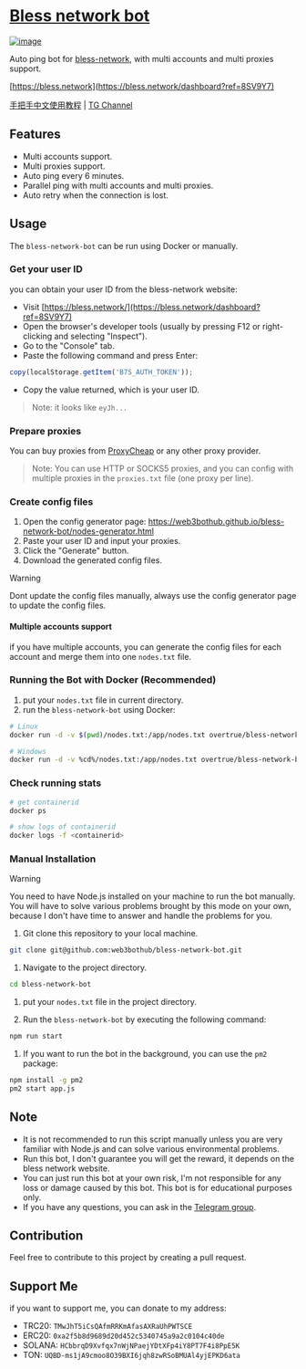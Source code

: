 # [Bless network bot](https://bless.network/dashboard?ref=8SV9Y7)

<a href="https://bless.network/dashboard?ref=8SV9Y7" target="_blank">
  <img alt="image" src="https://lh3.googleusercontent.com/b7g2cjoW_d3z1xsZ9ENlRmbmeiQbBfHXg3vMKAZMtm0GzUkzsyDE1Y_SliyFhFR-iNRPiKsQLYi0ynWxrKMA14vi=s1280-w1280-h800">
</a>

Auto ping bot for [bless-network](https://bless.network/dashboard?ref=8SV9Y7), with multi accounts and multi proxies support.

[https://bless.network](https://bless.network/dashboard?ref=8SV9Y7)

[手把手中文使用教程](https://mirror.xyz/dashboard/edit/CGbC6KzZzJk2ANpLKvxTw-QXVPduobHl9YBP3f0-wr8) | [TG Channel](https://t.me/+ntyApQYvrBowZTc1)

## Features

- Multi accounts support.
- Multi proxies support.
- Auto ping every 6 minutes.
- Parallel ping with multi accounts and multi proxies.
- Auto retry when the connection is lost.

## Usage

The `bless-network-bot` can be run using Docker or manually.

### Get your user ID

you can obtain your user ID from the bless-network website:

- Visit [https://bless.network/](https://bless.network/dashboard?ref=8SV9Y7)
- Open the browser's developer tools (usually by pressing F12 or right-clicking and selecting "Inspect").
- Go to the "Console" tab.
- Paste the following command and press Enter:

```javascript
copy(localStorage.getItem('B7S_AUTH_TOKEN'));
```

- Copy the value returned, which is your user ID.

> Note: it looks like `eyJh...`

### Prepare proxies

You can buy proxies from [ProxyCheap](https://app.proxy-cheap.com/r/ksvW8Z) or any other proxy provider.

> Note: You can use HTTP or SOCKS5 proxies, and you can config with multiple proxies in the `proxies.txt` file (one proxy per line).

### Create config files

1. Open the config generator page: <https://web3bothub.github.io/bless-network-bot/nodes-generator.html>
1. Paste your user ID and input your proxies.
1. Click the "Generate" button.
1. Download the generated config files.

> [!WARNING]
> Dont update the config files manually, always use the config generator page to update the config files.

#### Multiple accounts support

if you have multiple accounts, you can generate the config files for each account and merge them into one `nodes.txt` file.

### Running the Bot with Docker (Recommended)

1. put your `nodes.txt` file in current directory.
1. run the `bless-network-bot` using Docker:

```bash
# Linux
docker run -d -v $(pwd)/nodes.txt:/app/nodes.txt overtrue/bless-network-bot

# Windows
docker run -d -v %cd%/nodes.txt:/app/nodes.txt overtrue/bless-network-bot
```

### Check running stats

```bash
# get containerid
docker ps

# show logs of containerid
docker logs -f <containerid>
```

### Manual Installation

> [!WARNING]
> You need to have Node.js installed on your machine to run the bot manually.
> You will have to solve various problems brought by this mode on your own,
> because I don't have time to answer and handle the problems for you.

1. Git clone this repository to your local machine.

```bash
git clone git@github.com:web3bothub/bless-network-bot.git
```

1. Navigate to the project directory.

```bash
cd bless-network-bot
```

1. put your `nodes.txt` file in the project directory.

1. Run the `bless-network-bot` by executing the following command:

```bash
npm run start
```

1. If you want to run the bot in the background, you can use the `pm2` package:

```bash
npm install -g pm2
pm2 start app.js
```

## Note

- It is not recommended to run this script manually unless you are very familiar with Node.js and can solve various environmental problems.
- Run this bot, I don't guarantee you will get the reward, it depends on the bless network website.
- You can just run this bot at your own risk, I'm not responsible for any loss or damage caused by this bot. This bot is for educational purposes only.
- If you have any questions, you can ask in the [Telegram group](https://t.me/+ntyApQYvrBowZTc1).

## Contribution

Feel free to contribute to this project by creating a pull request.

## Support Me

if you want to support me, you can donate to my address:

- TRC20: `TMwJhT5iCsQAfmRRKmAfasAXRaUhPWTSCE`
- ERC20: `0xa2f5b8d9689d20d452c5340745a9a2c0104c40de`
- SOLANA: `HCbbrqD9Xvfqx7nWjNPaejYDtXFp4iY8PT7F4i8PpE5K`
- TON: `UQBD-ms1jA9cmoo8O39BXI6jqh8zwRSoBMUAl4yjEPKD6ata`
